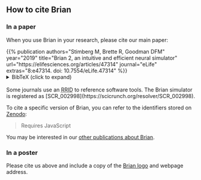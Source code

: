 <!--
.. title: How to cite Brian
.. slug: cite
.. date: 2020-01-21 13:20:06 UTC
.. tags: 
.. category: 
.. link: 
.. description: 
.. type: text
-->
## How to cite Brian

### In a paper

When you use Brian in your research, please cite our main paper:

<div class="alert alert-success" role="alert">
{{% publication authors="Stimberg M, Brette R, Goodman DFM" year="2019"
                title="Brian 2, an intuitive and efficient neural simulator"
                url="https://elifesciences.org/articles/47314"
                journal="eLife" extras="8:e47314. doi: 10.7554/eLife.47314" %}}
<details>
<summary>BibTeX (click to expand)</summary>
```bibtex
@article{Stimberg2019,
	title = {Brian 2, an intuitive and efficient neural simulator},
	volume = {8},
	issn = {2050-084X},
	doi = {10.7554/eLife.47314},
	journal = {eLife},
	author = {Stimberg, Marcel and Brette, Romain and Goodman, Dan FM},
	editor = {Skinner, Frances K},
	month = aug,
	year = {2019},
	pages = {e47314}
}
``` 
</details>
</div>

<br>
Some journals use an <abbr title="Research Resource Identifiers">RRID</abbr> to reference software tools. The Brian simulator
is registered as [SCR_002998](https://scicrunch.org/resolver/SCR_002998).

To cite a specific version of Brian, you can refer to the identifiers stored on [Zenodo](https://doi.org/10.5281/zenodo.654861):

<div class="zenodo-versions">
<div class="btn-group btn-group-toggle" data-toggle="buttons" id="zenodo-versions">
</div>
<blockquote id="zenodo-citation" class="blockquote">Requires JavaScript</blockquote>
</div>
<script type="text/javascript">
let versions = {
    // Date, DOI
    "2.4": ["Sep 4, 2020", "10.5281/zenodo.4015226"],
    "2.3": ["Dec 20, 2019", "10.5281/zenodo.3607592"],
    "2.2.2.1": ["Mar 29, 2019", "10.5281/zenodo.2619969"],
    "2.2": ["Oct 8, 2018", "10.5281/zenodo.1459786"],
    "2.1.3.1": ["Jun 7, 2018", "10.5281/zenodo.1346770"],
    "2.1": ["Oct 30, 2017", "10.5281/zenodo.1039232"],
    "2.0.2": ["Jun 7, 2017", "10.5281/zenodo.804429"]
};

function get_citation(version) {
    let data = versions[version];
    let date = data[0];
    let doi = data[1];
    let citation = 'Stimberg, Marcel, Goodman, Dan F.M., & Brette, Romain. (' + date + '). Brian 2 (Version ' + version + '). Zenodo. doi: <a href="http://doi.org/' + doi + '">' + doi + '</a>';
    return citation;
};

function update_text() {
    version = document.querySelector('input[name="version"]:checked').id;
    citation = get_citation(version);
    citation_field = document.getElementById('zenodo-citation');
    citation_field.innerHTML = citation;
};

(function () {
    let button_group = document.getElementById('zenodo-versions');
    let counter = 0;
    for (var version in versions) {
      let new_label = document.createElement('label');
      if (counter == 0) {
        new_label.setAttribute('class', 'btn btn-secondary active m-1');
      } else {
        new_label.setAttribute('class', 'btn btn-secondary m-1');
      };
      if (counter == 0) {      
      new_label.innerHTML='<input type="radio" name="version" autocomplete="off" id="' + version + '" checked onchange="update_text()">Version ' + version + '</input>';
      } else {
      new_label.innerHTML='<input type="radio" name="version" autocomplete="off" id="' + version + '" onchange="update_text()">Version ' + version + '</input>';
      }
      button_group.appendChild(new_label);
      counter++;
    };

    update_text();
})();

</script>

<p>
    You may be interested in our <a href="/publications">other publications about Brian</a>.
</p>

### In a poster

Please cite us above and include a copy of the
<a href="https://github.com/brian-team/brian-material/tree/master/logos">Brian logo</a> and webpage address.
